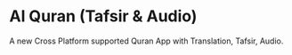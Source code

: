 # Al Quran (Tafsir & Audio)

A new Cross Platform supported Quran App with Translation, Tafsir, Audio.